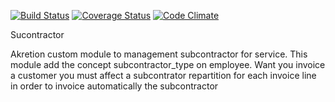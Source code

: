[![Build Status](https://travis-ci.org/akretion/subcontractor.svg?branch=8.0)](https://travis-ci.org/akretion/)
[![Coverage Status](https://coveralls.io/repos/akretion/subcontractor/badge.svg?branch=${BRANCH_NAME}&service=github)](https://coveralls.io/github/akretion/subcontractor?branch=8.0)
[![Code Climate](https://codeclimate.com/github/akretion/subcontractor/badges/gpa.svg)](https://codeclimate.com/github/akretion/8.0)

Sucontractor

Akretion custom module to management subcontractor for service.
This module add the concept subcontractor_type on employee. Want you invoice a customer you must affect a subcontrator repartition for each invoice line in order to invoice automatically the subcontractor

